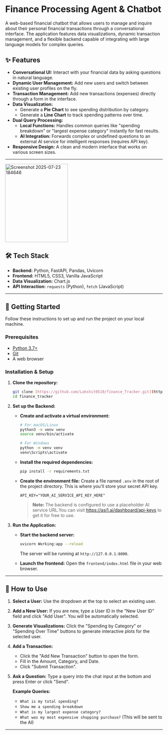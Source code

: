 # Finance Processing Agent & Chatbot

A web-based financial chatbot that allows users to manage and inquire about their personal financial transactions through a conversational interface. The application features data visualizations, dynamic transaction management, and a flexible backend capable of integrating with large language models for complex queries.



## ✨ Features

* **Conversational UI:** Interact with your financial data by asking questions in natural language.
* **Dynamic User Management:** Add new users and switch between existing user profiles on the fly.
* **Transaction Management:** Add new transactions (expenses) directly through a form in the interface.
* **Data Visualization:**
    * Generate a **Pie Chart** to see spending distribution by category.
    * Generate a **Line Chart** to track spending patterns over time.
* **Dual Query Processing:**
    * **Local Functions:** Handles common queries like "spending breakdown" or "largest expense category" instantly for fast results.
    * **AI Integration:** Forwards complex or undefined questions to an external AI service for intelligent responses (requires API key).
* **Responsive Design:** A clean and modern interface that works on various screen sizes.

---
<img width="200" height="250" alt="Screenshot 2025-07-23 184646" src="https://github.com/user-attachments/assets/74140042-4ca6-4b42-afeb-d0255ef5f6de" />

## 🛠️ Tech Stack

* **Backend:** Python, FastAPI, Pandas, Uvicorn
* **Frontend:** HTML5, CSS3, Vanilla JavaScript
* **Data Visualization:** Chart.js
* **API Interaction:** `requests` (Python), `fetch` (JavaScript)

---

## 🚀 Getting Started

Follow these instructions to set up and run the project on your local machine.

### Prerequisites

* [Python 3.7+](https://www.python.org/downloads/)
* [Git](https://git-scm.com/downloads/)
* A web browser

### Installation & Setup

1.  **Clone the repository:**
    
    ```bash
    git clone [https://github.com/Lakshit0510/finance_Tracker.git](https://github.com/Lakshit0510/finance_Tracker.git)
    cd finance_tracker
    ```

2.  **Set up the Backend:**
    * **Create and activate a virtual environment:**
        ```bash
        # For macOS/Linux
        python3 -m venv venv
        source venv/bin/activate

        # For Windows
        python -m venv venv
        venv\Scripts\activate
        ```
    * **Install the required dependencies:**
        ```bash
        pip install -r requirements.txt
        ```
    * **Create the environment file:** Create a file named `.env` in the root of the project directory. This is where you'll store your secret API key.
        ```
        API_KEY="YOUR_AI_SERVICE_API_KEY_HERE"
        ```
        > **Note:** The backend is configured to use a placeholder AI service URL.You can visit https://asi1.ai/dashboard/api-keys to get it for free to use.

3.  **Run the Application:**
    * **Start the backend server:**
        ```bash
        uvicorn Working:app --reload
        ```
        The server will be running at `http://127.0.0.1:8000`.

    * **Launch the frontend:** Open the `frontend/index.html` file in your web browser.

---

## 📖 How to Use

1.  **Select a User:** Use the dropdown at the top to select an existing user.
2.  **Add a New User:** If you are new, type a User ID in the "New User ID" field and click "Add User". You will be automatically selected.
3.  **Generate Visualizations:** Click the "Spending by Category" or "Spending Over Time" buttons to generate interactive plots for the selected user.
4.  **Add a Transaction:**
    * Click the "Add New Transaction" button to open the form.
    * Fill in the Amount, Category, and Date.
    * Click "Submit Transaction".
5.  **Ask a Question:** Type a query into the chat input at the bottom and press Enter or click "Send".

    **Example Queries:**
    * `What is my total spending?`
    * `Show me a spending breakdown`
    * `What is my largest expense category?`
    * `What was my most expensive shopping purchase?` (This will be sent to the AI)

---
